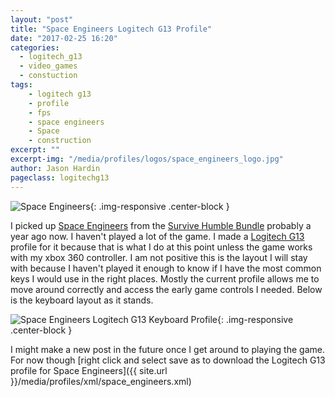 ```yaml
---
layout: "post"
title: "Space Engineers Logitech G13 Profile"
date: "2017-02-25 16:20"
categories:
  - logitech_g13
  - video_games
  - constuction
tags:
    - logitech g13
    - profile
    - fps
    - space engineers
    - Space
    - construction
excerpt: ""
excerpt-img: "/media/profiles/logos/space_engineers_logo.jpg"
author: Jason Hardin
pageclass: logitechg13
---
```

![Space Engineers]({{site.url}}/media/profiles/logos/space_engineers_logo.jpg){: .img-responsive  .center-block }

I picked up [Space Engineers](http://www.spaceengineersgame.com/) from the [Survive Humble Bundle](https://www.humblebundle.com) probably a year ago now. I haven't played a lot of the game. I made a [Logitech G13](http://gaming.logitech.com/en-us/product/g13-advanced-gameboard) profile for it because that is what I do at this point unless the game works with my xbox 360 controller. I am not positive this is the layout I will stay with because I haven't played it enough to know if I have the most common keys I would use in the right places. Mostly the current profile allows me to move around correctly and access the early game controls I needed. Below is the keyboard layout as it stands.

![Space Engineers Logitech G13 Keyboard Profile]({{site.url}}/media/profiles/layouts/space_engineers_keyboard_layout.png){: .img-responsive  .center-block }

I might make a new post in the future once I get around to playing the game. For now though [right click and select save as to download the Logitech G13 profile for Space Engineers]({{ site.url }}/media/profiles/xml/space_engineers.xml)
